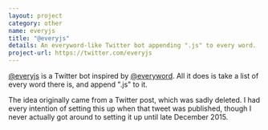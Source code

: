 ```yaml
---
layout: project
category: other
name: everyjs
title: "@everyjs"
details: An everyword-like Twitter bot appending ".js" to every word.
project-url: https://twitter.com/everyjs
---
```


[@everyjs](https://twitter.com/everyjs) is a Twitter bot inspired by [@everyword](https://twitter.com/everyword). All it does is take a list of every word there is, and append ".js" to it.

The idea originally came from a Twitter post, which was sadly deleted. I had every intention of setting this up when that tweet was published, though I never actually got around to setting it up until late December 2015.
